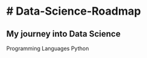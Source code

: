 <h1># Data-Science-Roadmap</h1>
<h2>My journey into Data Science</h2>

Programming Languages
Python
